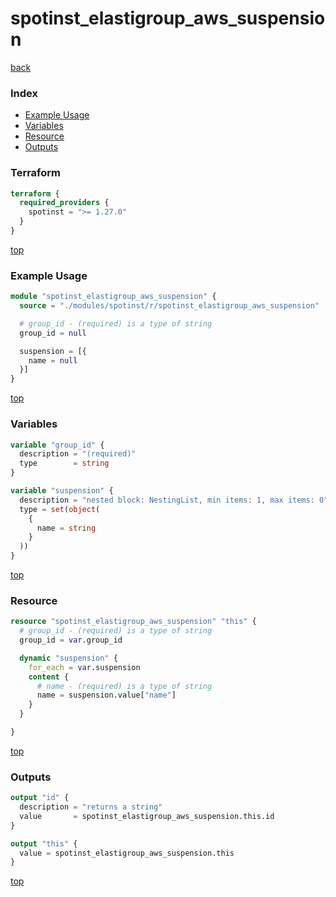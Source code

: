 # spotinst_elastigroup_aws_suspension

[back](../spotinst.md)

### Index

- [Example Usage](#example-usage)
- [Variables](#variables)
- [Resource](#resource)
- [Outputs](#outputs)

### Terraform

```terraform
terraform {
  required_providers {
    spotinst = ">= 1.27.0"
  }
}
```

[top](#index)

### Example Usage

```terraform
module "spotinst_elastigroup_aws_suspension" {
  source = "./modules/spotinst/r/spotinst_elastigroup_aws_suspension"

  # group_id - (required) is a type of string
  group_id = null

  suspension = [{
    name = null
  }]
}
```

[top](#index)

### Variables

```terraform
variable "group_id" {
  description = "(required)"
  type        = string
}

variable "suspension" {
  description = "nested block: NestingList, min items: 1, max items: 0"
  type = set(object(
    {
      name = string
    }
  ))
}
```

[top](#index)

### Resource

```terraform
resource "spotinst_elastigroup_aws_suspension" "this" {
  # group_id - (required) is a type of string
  group_id = var.group_id

  dynamic "suspension" {
    for_each = var.suspension
    content {
      # name - (required) is a type of string
      name = suspension.value["name"]
    }
  }

}
```

[top](#index)

### Outputs

```terraform
output "id" {
  description = "returns a string"
  value       = spotinst_elastigroup_aws_suspension.this.id
}

output "this" {
  value = spotinst_elastigroup_aws_suspension.this
}
```

[top](#index)